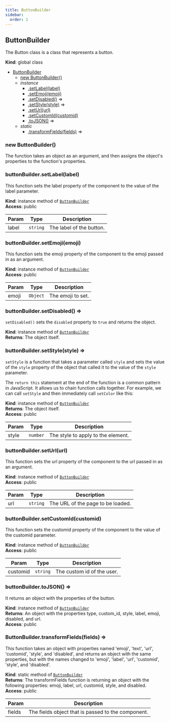 ```yaml
---
title: ButtonBuilder
sidebar:
  order: 1
---
```




## ButtonBuilder
The Button class is a class that represents a button.

**Kind**: global class  

* [ButtonBuilder](#ButtonBuilder)
    * [new ButtonBuilder()](#new_ButtonBuilder_new)
    * _instance_
        * [.setLabel(label)](#ButtonBuilder+setLabel)
        * [.setEmoji(emoji)](#ButtonBuilder+setEmoji)
        * [.setDisabled()](#ButtonBuilder+setDisabled) ⇒
        * [.setStyle(style)](#ButtonBuilder+setStyle) ⇒
        * [.setUrl(url)](#ButtonBuilder+setUrl)
        * [.setCustomId(customid)](#ButtonBuilder+setCustomId)
        * [.toJSON()](#ButtonBuilder+toJSON) ⇒
    * _static_
        * [.transformFields(fields)](#ButtonBuilder.transformFields) ⇒

<a name="new_ButtonBuilder_new"></a>

### new ButtonBuilder()
The function takes an object as an argument, and then assigns the object's properties to thefunction's properties.

<a name="ButtonBuilder+setLabel"></a>

### buttonBuilder.setLabel(label)
This function sets the label property of the component to the value of the label parameter.

**Kind**: instance method of [<code>ButtonBuilder</code>](#ButtonBuilder)  
**Access**: public  

| Param | Type | Description |
| --- | --- | --- |
| label | <code>string</code> | The label of the button. |

<a name="ButtonBuilder+setEmoji"></a>

### buttonBuilder.setEmoji(emoji)
This function sets the emoji property of the component to the emoji passed in as an argument.

**Kind**: instance method of [<code>ButtonBuilder</code>](#ButtonBuilder)  
**Access**: public  

| Param | Type | Description |
| --- | --- | --- |
| emoji | <code>Object</code> | The emoji to set. |

<a name="ButtonBuilder+setDisabled"></a>

### buttonBuilder.setDisabled() ⇒
`setDisabled()` sets the `disabled` property to `true` and returns the object.

**Kind**: instance method of [<code>ButtonBuilder</code>](#ButtonBuilder)  
**Returns**: The object itself.  
<a name="ButtonBuilder+setStyle"></a>

### buttonBuilder.setStyle(style) ⇒
`setStyle` is a function that takes a parameter called `style` and sets the value of the `style`property of the object that called it to the value of the `style` parameter.The `return this` statement at the end of the function is a common pattern in JavaScript. It allowsus to chain function calls together. For example, we can call `setStyle` and then immediately call`setColor` like this:

**Kind**: instance method of [<code>ButtonBuilder</code>](#ButtonBuilder)  
**Returns**: The object itself.  
**Access**: public  

| Param | Type | Description |
| --- | --- | --- |
| style | <code>number</code> | The style to apply to the element. |

<a name="ButtonBuilder+setUrl"></a>

### buttonBuilder.setUrl(url)
This function sets the url property of the component to the url passed in as an argument.

**Kind**: instance method of [<code>ButtonBuilder</code>](#ButtonBuilder)  
**Access**: public  

| Param | Type | Description |
| --- | --- | --- |
| url | <code>string</code> | The URL of the page to be loaded. |

<a name="ButtonBuilder+setCustomId"></a>

### buttonBuilder.setCustomId(customid)
This function sets the customid property of the component to the value of the customid parameter.

**Kind**: instance method of [<code>ButtonBuilder</code>](#ButtonBuilder)  
**Access**: public  

| Param | Type | Description |
| --- | --- | --- |
| customid | <code>string</code> | The custom id of the user. |

<a name="ButtonBuilder+toJSON"></a>

### buttonBuilder.toJSON() ⇒
It returns an object with the properties of the button.

**Kind**: instance method of [<code>ButtonBuilder</code>](#ButtonBuilder)  
**Returns**: An object with the properties type, custom_id, style, label, emoji, disabled, and url.  
**Access**: public  
<a name="ButtonBuilder.transformFields"></a>

### ButtonBuilder.transformFields(fields) ⇒
This function takes an object with properties named 'emoji', 'text', 'url', 'customid', 'style', and'disabled', and returns an object with the same properties, but with the names changed to 'emoji','label', 'url', 'customid', 'style', and 'disabled'.

**Kind**: static method of [<code>ButtonBuilder</code>](#ButtonBuilder)  
**Returns**: The transformFields function is returning an object with the following properties:emoji, label, url, customid, style, and disabled.  
**Access**: public  

| Param | Description |
| --- | --- |
| fields | The fields object that is passed to the component. |


